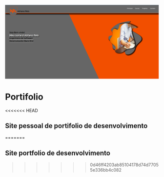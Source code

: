 <img src="assets/img/Page1.png"></img>
# Portifolio
<<<<<<< HEAD
## Site  pessoal de portifolio de desenvolvimento
=======
## Site portfolio de desenvolvimento
>>>>>>> 0d46ff4203ab85104178d74d77055e336bb4c082
